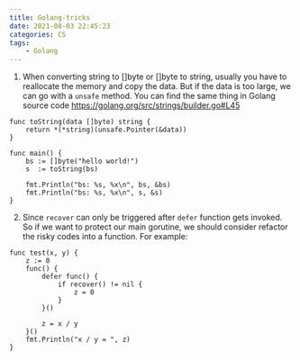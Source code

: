 ```yaml
---
title: Golang-tricks
date: 2021-08-03 22:45:23
categories: CS
tags:
    - Golang
---
```


1. When converting string to []byte or []byte to string, usually you have to reallocate the memory and copy the data. But if the data is too large, we can go with a `unsafe` method. You can find the same thing in Golang source code https://golang.org/src/strings/builder.go#L45

```golang
func toString(data []byte) string {
	return *(*string)(unsafe.Pointer(&data))
}

func main() {
	bs := []byte("hello world!")
	s  := toString(bs)

	fmt.Println("bs: %s, %x\n", bs, &bs)
	fmt.Println("bs: %s, %x\n", s, &s)
}

```

2. Since `recover` can only be triggered after `defer` function gets invoked. So if we want to protect our main gorutine, we should consider refactor the risky codes into a function. For example:

```golang
func test(x, y) {
	z := 0
	func() {
		defer func() {
			if recover() != nil {
				z = 0
			}
		}()

		z = x / y
	}()
	fmt.Println("x / y = ", z)
}

```